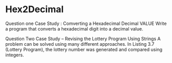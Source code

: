 # Hex2Decimal
Question one
Case Study : Comverting a Hexadecimal Decimal VALUE
Write a program that converts a hexadecimal digit into a decimal value.

Question Two
Case Study – Revising the Lottery Program Using Strings
A problem can be solved using many different approaches. In Listing 3.7 (Lottery Program), the lottery number was generated and compared using integers.
